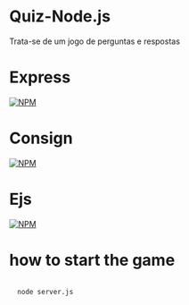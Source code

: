 # Quiz-Node.js

 Trata-se de um jogo de perguntas e respostas
 
 # Express
 [![NPM](https://nodei.co/npm/express.png?downloads=true&downloadRank=true&stars=true)](https://www.npmjs.com/package/express/)
  
 
 # Consign
 [![NPM](https://nodei.co/npm/consign.png?downloads=true&downloadRank=true&stars=true)](https://www.npmjs.com/package/consign/)
 
 
 # Ejs
 [![NPM](https://nodei.co/npm/ejs.png?downloads=true&downloadRank=true&stars=true)](https://www.npmjs.com/package/ejs/)
 
 
 
 # how to start the game
 
 <code>
  node server.js
  </code>
